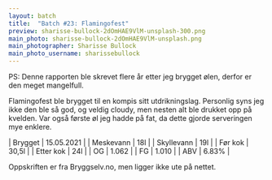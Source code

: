 ```yaml
---
layout: batch
title:  "Batch #23: Flamingofest"
preview: sharisse-bullock-2dOmHAE9VlM-unsplash-300.png
main_photo: sharisse-bullock-2dOmHAE9VlM-unsplash.png
main_photographer: Sharisse Bullock
main_photo_username: sharissebullock
---
```


PS: Denne rapporten ble skrevet flere år etter jeg brygget ølen, derfor er den meget mangelfull.

Flamingofest ble brygget til en kompis sitt utdrikningslag.
Personlig syns jeg ikke den ble så god, og veldig cloudy, men nesten alt ble drukket opp på kvelden.
Var også første øl jeg hadde på fat, da dette gjorde serveringen mye enklere.


| Brygget    | 15.05.2021 |
| Meskevann  | 18l        |
| Skyllevann | 19l        |
| Før kok    | 30,5l      |
| Etter kok  | 24l        |
| OG         | 1.062      |
| FG         | 1.010      |
| ABV        | 6.83%      |

Oppskriften er fra Bryggselv.no, men ligger ikke ute på nettet.
